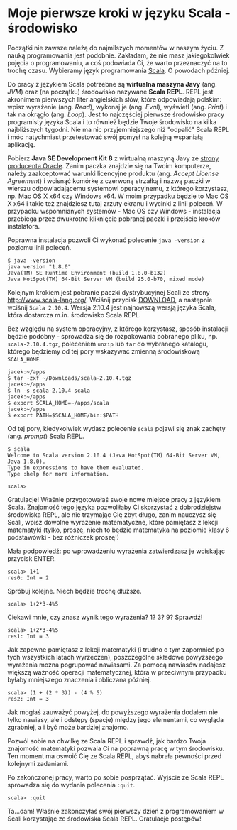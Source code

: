 Moje pierwsze kroki w języku Scala - środowisko
===============================================
Początki nie zawsze należą do najmilszych momentów w naszym życiu. Z nauką programowania jest podobnie. Zakładam, że nie masz jakiegokolwiek pojęcia o programowaniu, a coś podowiada Ci, że warto przeznaczyć na to trochę czasu. Wybieramy język programowania [Scala](http://scala-lang.org). O powodach później.

Do pracy z językiem Scala potrzebne są **wirtualna maszyna Javy** (ang. *JVM*) oraz (na początku) środowisko nazywane **Scala REPL**. REPL jest akronimem pierwszych liter angielskich słów, które odpowiadają polskim: wpisz wyrażenie (ang. *Read*), wykonaj je (ang. *Eval*), wyświetl (ang. *Print*) i tak na okrągło (ang. *Loop*). Jest to najczęściej pierwsze środowisko pracy programisty języka Scala i to również będzie Twoje środowisko na kilka najbliższych tygodni. Nie ma nic przyjemniejszego niż "odpalić" Scala REPL i móc natychmiast przetestować swój pomysł na kolejną wspaniałą aplikację.

Pobierz **Java SE Development Kit 8** z wirtualną maszyną Javy ze [strony producenta Oracle](http://www.oracle.com/technetwork/java/javase/downloads/jdk8-downloads-2133151.html). Zanim paczka znajdzie się na Twoim komputerze, należy zaakceptować warunki licencyjne produktu (ang. *Accept License Agreement*) i wcisnąć komórkę z czerwoną strzałką i nazwą paczki w wierszu odpowiadającemu systemowi operacyjnemu, z którego korzystasz, np. Mac OS X x64 czy Windows x64. W moim przypadku będzie to Mac OS X x64 i takie też znajdziesz tutaj zrzuty ekranu i wycinki z linii poleceń. W przypadku wspomnianych systemów - Mac OS czy Windows - instalacja przebiega przez dwukrotne kliknięcie pobranej paczki i przejście kroków instalatora.

Poprawna instalacja pozwoli Ci wykonać polecenie `java -version` z poziomu linii poleceń.

    $ java -version
    java version "1.8.0"
    Java(TM) SE Runtime Environment (build 1.8.0-b132)
    Java HotSpot(TM) 64-Bit Server VM (build 25.0-b70, mixed mode)

Kolejnym krokiem jest pobranie paczki dystrybucyjnej Scali ze strony http://www.scala-lang.org/. Wciśnij przycisk [DOWNLOAD](http://www.scala-lang.org/download/), a następnie wciśnij `Scala 2.10.4`. Wersja 2.10.4 jest najnowszą wersją języka Scala, która dostarcza m.in. środowisko Scala REPL.

Bez względu na system operacyjny, z którego korzystasz, sposób instalacji będzie podobny - sprowadza się do rozpakowania pobranego pliku, np. `scala-2.10.4.tgz`, poleceniem `unzip` lub `tar` do wybranego katalogu, którego będziemy od tej pory wskazywać zmienną środowiskową `SCALA_HOME`.

    jacek:~/apps
    $ tar -zxf ~/Downloads/scala-2.10.4.tgz
    jacek:~/apps
    $ ln -s scala-2.10.4 scala
    jacek:~/apps
    $ export SCALA_HOME=~/apps/scala
    jacek:~/apps
    $ export PATH=$SCALA_HOME/bin:$PATH

Od tej pory, kiedykolwiek wydasz polecenie `scala` pojawi się znak zachęty (ang. *prompt*) Scala REPL.

    $ scala
    Welcome to Scala version 2.10.4 (Java HotSpot(TM) 64-Bit Server VM, Java 1.8.0).
    Type in expressions to have them evaluated.
    Type :help for more information.

    scala>

Gratulacje! Właśnie przygotowałaś swoje nowe miejsce pracy z językiem Scala. Znajomość tego języka pozwoliłaby Ci skorzystać z dobrodziejstw środowiska REPL, ale nie trzymając Cię zbyt długo, zanim nauczysz się Scali, wpisz dowolne wyrażenie matematyczne, które pamiętasz z lekcji matematyki (tylko, proszę, niech to będzie matematyka na poziomie klasy 6 podstawówki - bez różniczek proszę!)

Mała podpowiedź: po wprowadzeniu wyrażenia zatwierdzasz je wciskając przycisk ENTER.

    scala> 1+1
    res0: Int = 2

Spróbuj kolejne. Niech będzie trochę dłuższe.

    scala> 1+2*3-4%5

Ciekawi mnie, czy znasz wynik tego wyrażenia? 1? 3? 9? Sprawdź!

    scala> 1+2*3-4%5
    res1: Int = 3

Jak zapewne pamiętasz z lekcji matematyki (i trudno o tym zapomnieć po tych wszystkich latach wyrzeczeń), poszczególne składowe powyższego wyrażenia można pogrupować nawiasami. Za pomocą nawiasów nadajesz większą ważność operacji matematycznej, która w przeciwnym przypadku byłaby mniejszego znaczenia i obliczana później.

    scala> (1 + (2 * 3)) - (4 % 5)
    res2: Int = 3

Jak mogłaś zauważyć powyżej, do powyższego wyrażenia dodałem nie tylko nawiasy, ale i odstępy (spacje) między jego elementami, co wygląda zgrabniej, a i być może bardziej znajomo.

Pozwól sobie na chwilkę ze Scala REPL i sprawdź, jak bardzo Twoja znajomość matematyki pozwala Ci na poprawną pracę w tym środowisku. Ten moment ma oswoić Cię ze Scala REPL, abyś nabrała pewności przed kolejnymi zadaniami.

Po zakończonej pracy, warto po sobie posprzątać. Wyjście ze Scala REPL sprowadza się do wydania polecenia `:quit`.

    scala> :quit

Ta...dam! Właśnie zakończyłaś swój pierwszy dzień z programowaniem w Scali korzystając ze środowiska Scala REPL. Gratulacje postępów!

